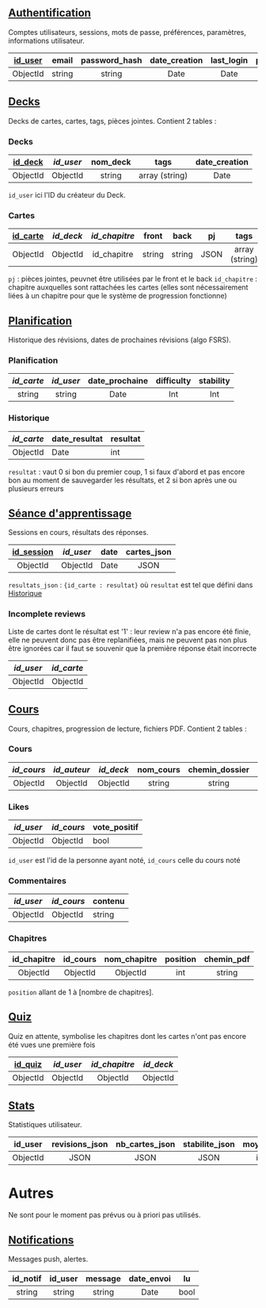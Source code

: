 ## <u>Authentification</u>
Comptes utilisateurs, sessions, mots de passe, préférences, paramètres, informations utilisateur.

| <u>id_user</u> | email  | password_hash | date_creation | last_login | pseudo | avatar_url | préférences_json |
|:---------:|:------:|:-------------:|:-------------:|:----------:|:------:|:----------:|:----------------:|
| ObjectId    | string | string        | Date          | Date       | string | string     | JSON             |


## <u>Decks  </u>
Decks de cartes, cartes, tags, pièces jointes. Contient 2 tables :

### Decks

| <u>id_deck</u> | *id_user* | nom_deck | tags  | date_creation |
|:-------:|:-------:|:--------:|:-----:|:-------------:|
| ObjectId  | ObjectId  | string   | array (string)| Date          |

```id_user``` ici l'ID du créateur du Deck.
### Cartes

| <u>id_carte</u> | *id_deck* | *id_chapitre* | front  | back  | pj | tags  |
|:--------:|:-------:|:------:|:------:|:----:|:--------------:|:-----:|
| ObjectId   | ObjectId  | id_chapitre |string | string | JSON | array (string) |

```pj``` : pièces jointes, peuvnet être utilisées par le front et le back
`id_chapitre` : chapitre auxquelles sont rattachées les cartes (elles sont nécessairement liées à un chapitre pour que le système de progression fonctionne)

## <u>Planification  </u>
Historique des révisions, dates de prochaines révisions (algo FSRS).

### Planification

| *id_carte* | *id_user* | date_prochaine | difficulty | stability
|:--------:|:-------:|:--------------:|:---------:|:----------:|
| string   | string  | Date           | Int | Int

### Historique
| *id_carte* | date_resultat | resultat|
|---|---|---|
| ObjectId | Date | int |

```resultat``` : vaut 0 si bon du premier coup, 1 si faux d'abord et pas encore bon au moment de sauvegarder les résultats, et 2 si bon après une ou plusieurs erreurs


## <u>Séance d'apprentissage  </u>
Sessions en cours, résultats des réponses.

| <u>id_session</u> | *id_user* | date  | cartes_json |
|:----------:|:-------:|:-----:|:-----------:|
| ObjectId     | ObjectId  | Date  | JSON        |

```resultats_json``` : `{id_carte : resultat}` où `resultat` est tel que défini dans [Historique](#historique)


### Incomplete reviews
Liste de cartes dont le résultat est '1' : leur review n'a pas encore été finie, elle ne peuvent donc pas être replanifiées, mais ne peuvent pas non plus être ignorées car il faut se souvenir que la première réponse était incorrecte

| *id_user* | *id_carte* |
|-----------|------------|
| ObjectId  | ObjectId   |


## <u>Cours  </u>
Cours, chapitres, progression de lecture, fichiers PDF. Contient 2 tables :

### Cours

| *id_cours* | *id_auteur* | *id_deck* | nom_cours | chemin_dossier    | public | date_creation |
|:--------:|:---------:|:---------:|:------:|:------:|:-------------:|---|
| ObjectId   | ObjectId    | ObjectId |  string    | string | bool   | Date          |

### Likes

| *id_user* | *id_cours* | vote_positif |
|---|---|---|
| ObjectId | ObjectId | bool |

`id_user` est l'id de la personne ayant noté, `id_cours` celle du cours noté

### Commentaires

| *id_user* | *id_cours* | contenu |
|---|---|---|
| ObjectId | ObjectId | string |

### Chapitres

| id_chapitre | id_cours | nom_chapitre | position | chemin_pdf |
|:-----------:|:--------:|:------------:|:-----:|:-------:|
| ObjectId      | ObjectId   | ObjectId       | int   | string  |

```position``` allant de 1 à [nombre de chapitres].

## <u>Quiz  </u>
Quiz en attente, symbolise les chapitres dont les cartes n'ont pas encore été vues une première fois

| <u>id_quiz</u> | *id_user* | *id_chapitre* | *id_deck*
|:-------:|:-------:|:-----------:|:-----------:|
| ObjectId  | ObjectId  | ObjectId  | ObjectId


## <u>Stats  </u>
Statistiques utilisateur.

| id_user | revisions_json  | nb_cartes_json | stabilite_json | moy_jour | moy_semaine | moy_mois | moy_an |
|:-------:|:---------------:|:--------------:|:--------------:|:--------:|:-----------:|:--------:|:------:|
| ObjectId  | JSON            | JSON           | JSON           | int      | int         | int      | int    |

# Autres
Ne sont pour le moment pas prévus ou à priori pas utilisés.
## <u>Notifications </u>
Messages push, alertes.

| id_notif | id_user | message | date_envoi | lu   |
|:--------:|:-------:|:-------:|:----------:|:----:|
| string   | string  | string  | Date       | bool |

